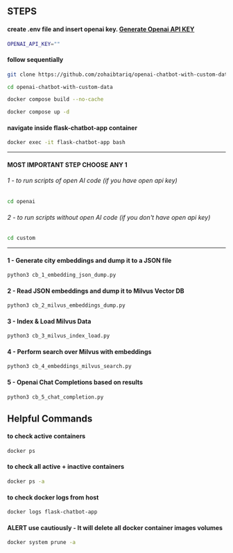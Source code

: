 
## STEPS

#### create .env file and insert openai key.  [Generate Openai API KEY](https://platform.openai.com/api-keys) 

```bash
OPENAI_API_KEY=""
```

#### follow sequentially

```bash
git clone https://github.com/zohaibtariq/openai-chatbot-with-custom-data.git
```

```bash
cd openai-chatbot-with-custom-data
```

```bash
docker compose build --no-cache
```

```bash
docker compose up -d
```

#### navigate inside flask-chatbot-app container

```bash
docker exec -it flask-chatbot-app bash
```

---

#### MOST IMPORTANT STEP CHOOSE ANY 1

###### 1 - to run scripts of open AI code (if you have open api key)
```bash
cd openai
````
###### 2 - to run scripts without open AI code (if you don't have open api key)
```bash
cd custom
````

---

#### 1 - Generate city embeddings and dump it to a JSON file

```bash
python3 cb_1_embedding_json_dump.py
```

#### 2 - Read JSON embeddings and dump it to Milvus Vector DB

```bash
python3 cb_2_milvus_embeddings_dump.py
```

#### 3 - Index & Load Milvus Data

```bash
python3 cb_3_milvus_index_load.py
```

#### 4 - Perform search over Milvus with embeddings

```bash
python3 cb_4_embeddings_milvus_search.py
```

#### 5 - Openai Chat Completions based on results

```bash
python3 cb_5_chat_completion.py
```


## Helpful Commands

#### to check active containers
```bash
docker ps
```

#### to check all active + inactive containers
```bash
docker ps -a
```

#### to check docker logs from host

```bash
docker logs flask-chatbot-app
```

#### ALERT use cautiously - It will delete all docker container images volumes
```bash
docker system prune -a
```